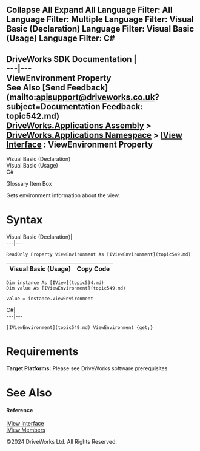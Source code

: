        

 Collapse All Expand All  Language Filter: All  Language Filter: Multiple  Language Filter: Visual Basic (Declaration) Language Filter: Visual Basic (Usage) Language Filter: C#  
---  
DriveWorks SDK Documentation  |   
---|---  
ViewEnvironment Property   
See Also [Send Feedback](mailto:apisupport@driveworks.co.uk?subject=Documentation Feedback: topic542.md)  
[DriveWorks.Applications Assembly](topic13.md) > [DriveWorks.Applications Namespace](topic16.md) > [IView Interface](topic534.md) : ViewEnvironment Property  
---  
  
Visual Basic (Declaration)    
Visual Basic (Usage)    
C# 

Glossary Item Box

Gets environment information about the view. 

# Syntax

Visual Basic (Declaration)|   
---|---  
      
    
    ReadOnly Property ViewEnvironment As [IViewEnvironment](topic549.md)  
  
Visual Basic (Usage)| Copy Code  
---|---  
      
    
    Dim instance As [IView](topic534.md)
    Dim value As [IViewEnvironment](topic549.md)
     
    value = instance.ViewEnvironment  
  
C#|   
---|---  
      
    
    [IViewEnvironment](topic549.md) ViewEnvironment {get;}  
  
# Requirements

**Target Platforms:** Please see DriveWorks software prerequisites.

# See Also

#### Reference

[IView Interface](topic534.md)   
[IView Members](topic535.md)

©2024 DriveWorks Ltd. All Rights Reserved.
